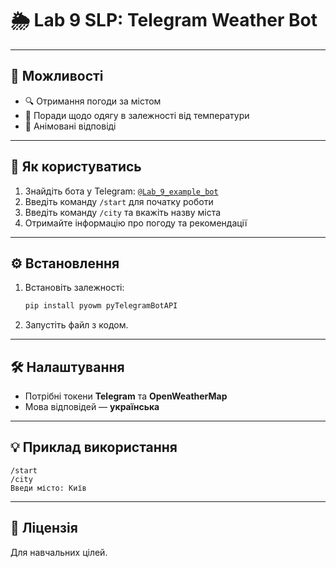 # 🌦️ Lab 9 SLP: Telegram Weather Bot

---

## 🚀 Можливості

- 🔍 Отримання погоди за містом
- 👕 Поради щодо одягу в залежності від температури
- 🎉 Анімовані відповіді

---

## 📲 Як користуватись

1. Знайдіть бота у Telegram: [`@Lab_9_example_bot`](https://t.me/Lab_9_example_bot)
2. Введіть команду `/start` для початку роботи
3. Введіть команду `/city` та вкажіть назву міста
4. Отримайте інформацію про погоду та рекомендації

---

## ⚙️ Встановлення

1. Встановіть залежності:
    ```bash
    pip install pyowm pyTelegramBotAPI
    ```
2. Запустіть файл з кодом.

---

## 🛠️ Налаштування

- Потрібні токени **Telegram** та **OpenWeatherMap**
- Мова відповідей — **українська**

---

## 💡 Приклад використання

```plaintext
/start
/city
Введи місто: Київ
```

---

## 📄 Ліцензія

Для навчальних цілей.
